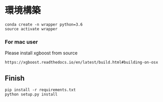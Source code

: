 # 環境構築

```
conda create -n wrapper python=3.6
source activate wrapper
```

### For mac user
Please install xgboost from source
```
https://xgboost.readthedocs.io/en/latest/build.html#building-on-osx

```


## Finish
```
pip install -r requirements.txt
python setup.py install

```